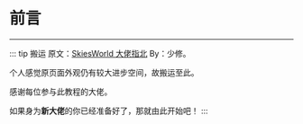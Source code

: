 # 前言

---

::: tip 搬运
原文：[SkiesWorld 大佬指北](https://help.skiesworld.com/) By：少修。

个人感觉原页面外观仍有较大进步空间，故搬运至此。

感谢每位参与此教程的大佬。

如果身为**新大佬**的你已经准备好了，那就由此开始吧！
:::
